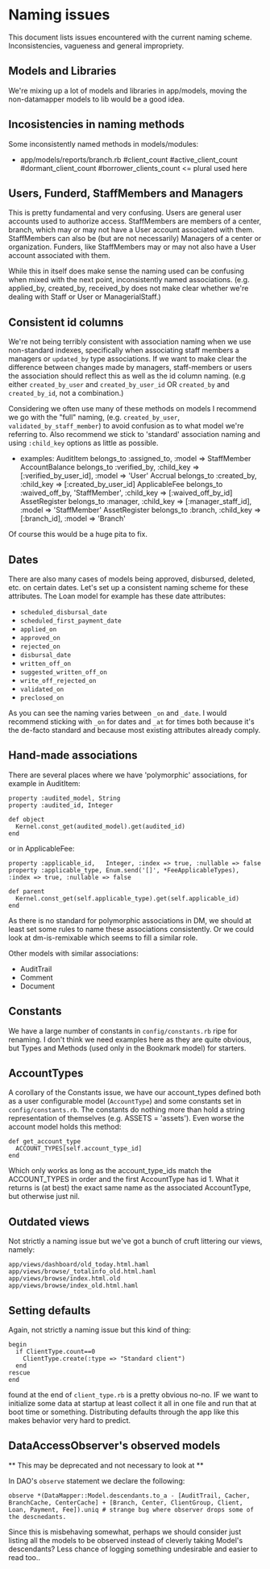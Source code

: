 Naming issues
=============

This document lists issues encountered with the current naming scheme. Inconsistencies, vagueness and general impropriety.

Models and Libraries
--------------------

We're mixing up a lot of models and libraries in app/models, moving the non-datamapper models to lib would be a good idea.


Incosistencies in naming methods
--------------------------------

Some inconsistently named methods in models/modules:

*   app/models/reports/branch.rb
        #client_count
        #active_client_count
        #dormant_client_count
        #borrower_clients_count   <= plural used here

Users, Funderd, StaffMembers and Managers 
-----------------------------------------

This is pretty fundamental and very confusing. Users are general user accounts used to authorize access. StaffMembers are members of a center, branch, which may or may not have a User account associated with them. StaffMembers can also be (but are not necessarily) Managers of a center or organization. Funders, like StaffMembers may or may not also have a User account associated with them.

While this in itself does make sense the naming used can be confusing when mixed with the next point, inconsistently named associations. (e.g. applied_by, created_by, received_by does not make clear whether we're dealing with Staff or User or ManagerialStaff.)


Consistent id columns
---------------------

We're not being terribly consistent with association naming when we use non-standard indexes, specifically when associating staff members a managers or `updated_by` type associations. If we want to make clear the difference between changes made by managers, staff-members or users the association should reflect this as well as the id column naming. (e.g either `created_by_user` and `created_by_user_id` OR `created_by` and `created_by_id`, not a combination.)

Considering we often use many of these methods on models I recommend we go with the "full" naming, (e.g. `created_by_user`, `validated_by_staff_member`) to avoid confusion as to what model we're referring to. Also recommend we stick to 'standard' association naming and using `:child_key` options as little as possible.

* examples:
        AuditItem             belongs_to :assigned_to, :model => StaffMember
        AccountBalance        belongs_to :verified_by, :child_key => [:verified_by_user_id], :model => 'User'
        Accrual               belongs_to :created_by, :child_key => [:created_by_user_id]
        ApplicableFee         belongs_to :waived_off_by, 'StaffMember', :child_key => [:waived_off_by_id]
        AssetRegister         belongs_to :manager, :child_key => [:manager_staff_id],  :model => 'StaffMember'
        AssetRegister         belongs_to :branch, :child_key => [:branch_id],         :model => 'Branch'

Of course this would be a huge pita to fix.


Dates
-----

There are also many cases of models being approved, disbursed, deleted, etc. on certain dates. Let's set up a consistent naming scheme for these attributes. The Loan model for example has these date attributes:

*   `scheduled_disbursal_date`
*   `scheduled_first_payment_date`
*   `applied_on`
*   `approved_on`
*   `rejected_on`
*   `disbursal_date`
*   `written_off_on`
*   `suggested_written_off_on`
*   `write_off_rejected_on`
*   `validated_on`
*   `preclosed_on`

As you can see the naming varies between `_on` and `_date`. I would recommend sticking with `_on` for dates and `_at` for times both because it's the de-facto standard and because most existing attributes already comply.


Hand-made associations
----------------------

There are several places where we have 'polymorphic' associations, for example in AuditItem:

    property :audited_model, String
    property :audited_id, Integer

    def object
      Kernel.const_get(audited_model).get(audited_id)
    end

or in ApplicableFee:

    property :applicable_id,   Integer, :index => true, :nullable => false
    property :applicable_type, Enum.send('[]', *FeeApplicableTypes), :index => true, :nullable => false

    def parent
      Kernel.const_get(self.applicable_type).get(self.applicable_id)
    end

As there is no standard for polymorphic associations in DM, we should at least set some rules to name these associations consistently. Or we could look at dm-is-remixable which seems to fill a similar role.

Other models with similar associations:

*   AuditTrail
*   Comment
*   Document


Constants
---------

We have a large number of constants in `config/constants.rb` ripe for renaming. I don't think we need examples here as they are quite obvious, but Types and Methods (used only in the Bookmark model) for starters.


AccountTypes
------------

A corollary of the Constants issue, we have our account_types defined both as a user configurable model (`AccountType`) and some constants set in `config/constants.rb`. The constants do nothing more than hold a string representation of themselves (e.g. ASSETS = 'assets'). Even worse the account model holds this method:

    def get_account_type
      ACCOUNT_TYPES[self.account_type_id]
    end

Which only works as long as the account_type_ids match the ACCOUNT_TYPES in order and the first AccountType has id 1. What it returns is (at best) the exact same name as the associated AccountType, but otherwise just nil.


Outdated views
--------------

Not strictly a naming issue but we've got a bunch of cruft littering our views, namely:

    app/views/dashboard/old_today.html.haml
    app/views/browse/_totalinfo_old.html.haml
    app/views/browse/index.html.old
    app/views/browse/index_old.html.haml

Setting defaults
----------------

Again, not strictly a naming issue but this kind of thing:

    begin
      if ClientType.count==0
        ClientType.create(:type => "Standard client")
      end
    rescue
    end

found at the end of `client_type.rb` is a pretty obvious no-no. IF we want to initialize some data at startup at least collect it all in one file and run that at boot time or something. Distributing defaults through the app like this makes behavior very hard to predict.



DataAccessObserver's observed models
------------------------------------

** This may be deprecated and not necessary to look at **

In DAO's `observe` statement we declare the following:

    observe *(DataMapper::Model.descendants.to_a - [AuditTrail, Cacher, BranchCache, CenterCache] + [Branch, Center, ClientGroup, Client, Loan, Payment, Fee]).uniq # strange bug where observer drops some of the descnedants.

Since this is misbehaving somewhat, perhaps we should consider just listing all the models to be observed instead of cleverly taking Model's descendants? Less chance of logging something undesirable and easier to read too..

